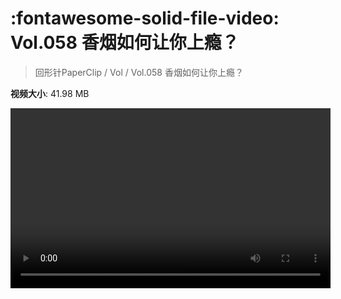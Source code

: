 # :fontawesome-solid-file-video: Vol.058 香烟如何让你上瘾？

> 回形针PaperClip / Vol / Vol.058 香烟如何让你上瘾？

**视频大小**: 41.98 MB

<video id="V-4dccf847efe4d398caf11d6f6dfd4357" width="512" height="288" preload="none" playsinline webkit-playsinline></video>